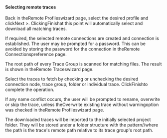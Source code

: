 #### Selecting remote traces

Back in theRemote Profileswizard page, select the desired profile and clickNext >. ClickingFinishat this point will automatically select and download all matching traces.



If required, the selected remote connections are created and connection is established. The user may be prompted for a password. This can be avoided by storing the password for the connection in theRemote Connectionspreference page.



The root path of every Trace Group is scanned for matching files. The result is shown in theRemote Traceswizard page.



Select the traces to fetch by checking or unchecking the desired connection node, trace group, folder or individual trace. ClickFinishto complete the operation.

If any name conflict occurs, the user will be prompted to rename, overwrite or skip the trace, unless theOverwrite existing trace without warningoption was checked in theRemote Profileswizard page.

The downloaded traces will be imported to the initially selected project folder. They will be stored under a folder structure with the pattern<connection name>/<path>/<trace name>where the path is the trace's remote path relative to its trace group's root path.